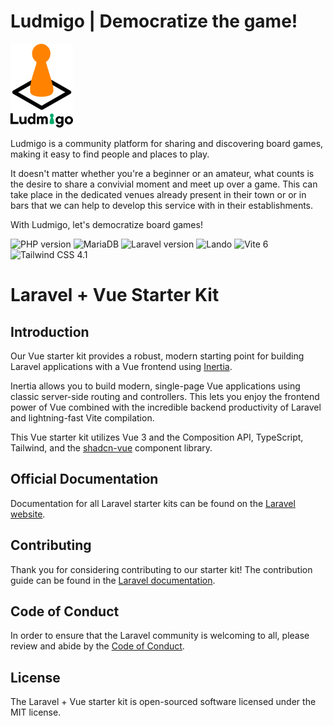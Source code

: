 # Ludmigo | Democratize the game!

<img src="public/logo-ludmigo-couleur-noir.png" alt="Node.js version" width="100" />

Ludmigo is a community platform for sharing and discovering
board games, making it easy to find people and places to play.

It doesn't matter whether you're a beginner or an amateur, what counts is
the desire to share a convivial moment and meet up over a game.
This can take place in the dedicated venues already present in their town or
or in bars that we can help to develop this service with in their establishments.

With Ludmigo, let's democratize board games!

![PHP version](https://img.shields.io/badge/PHP-8.4-4E5B93)
![MariaDB](https://img.shields.io/badge/MariaDB-10-yellow)
![Laravel version](https://img.shields.io/badge/Laravel-12-f53003)
![Lando](https://img.shields.io/badge/Lando-3-DD3F8F)
![Vite 6](https://img.shields.io/badge/Vite-6-yellow)
![Tailwind CSS 4.1](https://img.shields.io/badge/Tailwind%20CSS-4.1-00BCFF)

# Laravel + Vue Starter Kit

## Introduction

Our Vue starter kit provides a robust, modern starting point for building Laravel applications with a Vue frontend using [Inertia](https://inertiajs.com).

Inertia allows you to build modern, single-page Vue applications using classic server-side routing and controllers. This lets you enjoy the frontend power of Vue combined with the incredible backend productivity of Laravel and lightning-fast Vite compilation.

This Vue starter kit utilizes Vue 3 and the Composition API, TypeScript, Tailwind, and the [shadcn-vue](https://www.shadcn-vue.com) component library.

## Official Documentation

Documentation for all Laravel starter kits can be found on the [Laravel website](https://laravel.com/docs/starter-kits).

## Contributing

Thank you for considering contributing to our starter kit! The contribution guide can be found in the [Laravel documentation](https://laravel.com/docs/contributions).

## Code of Conduct

In order to ensure that the Laravel community is welcoming to all, please review and abide by the [Code of Conduct](https://laravel.com/docs/contributions#code-of-conduct).

## License

The Laravel + Vue starter kit is open-sourced software licensed under the MIT license.